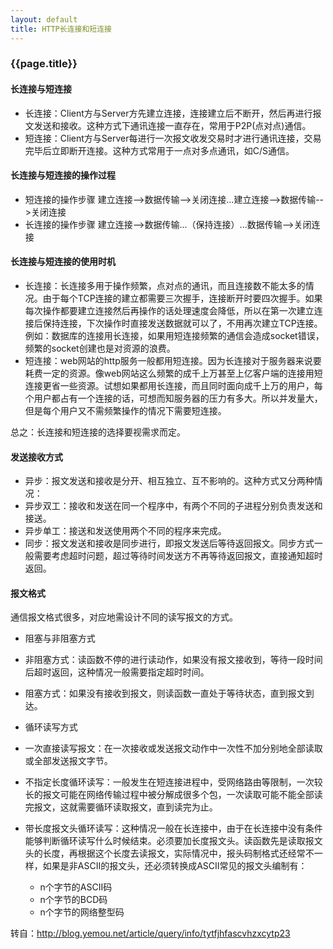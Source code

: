 ```yaml
---
layout: default
title: HTTP长连接和短连接
---
```


###  {{page.title}}

####  长连接与短连接
* 长连接：Client方与Server方先建立连接，连接建立后不断开，然后再进行报文发送和接收。这种方式下通讯连接一直存在，常用于P2P(点对点)通信。
* 短连接：Client方与Server每进行一次报文收发交易时才进行通讯连接，交易完毕后立即断开连接。这种方式常用于一点对多点通讯，如C/S通信。

#### 长连接与短连接的操作过程

* 短连接的操作步骤
建立连接-->数据传输-->关闭连接...建立连接-->数据传输-->关闭连接
* 长连接的操作步骤
建立连接-->数据传输...（保持连接）...数据传输-->关闭连接

#### 长连接与短连接的使用时机
* 长连接：长连接多用于操作频繁，点对点的通讯，而且连接数不能太多的情况。由于每个TCP连接的建立都需要三次握手，连接断开时要四次握手。如果每次操作都要建立连接然后再操作的话处理速度会降低，所以在第一次建立连接后保持连接，下次操作时直接发送数据就可以了，不用再次建立TCP连接。例如：数据库的连接用长连接，如果用短连接频繁的通信会造成socket错误，频繁的socket创建也是对资源的浪费。
* 短连接：web网站的http服务一般都用短连接。因为长连接对于服务器来说要耗费一定的资源。像web网站这么频繁的成千上万甚至上亿客户端的连接用短连接更省一些资源。试想如果都用长连接，而且同时面向成千上万的用户，每个用户都占有一个连接的话，可想而知服务器的压力有多大。所以并发量大，但是每个用户又不需频繁操作的情况下需要短连接。

总之：长连接和短连接的选择要视需求而定。

#### 发送接收方式
* 异步：报文发送和接收是分开、相互独立、互不影响的。这种方式又分两种情况：
 * 异步双工：接收和发送在同一个程序中，有两个不同的子进程分别负责发送和接送。
 * 异步单工：接送和发送使用两个不同的程序来完成。
* 同步：报文发送和接收是同步进行，即报文发送后等待返回报文。同步方式一般需要考虑超时问题，超过等待时间发送方不再等待返回报文，直接通知超时返回。

#### 报文格式
通信报文格式很多，对应地需设计不同的读写报文的方式。

* 阻塞与非阻塞方式
 * 非阻塞方式：读函数不停的进行读动作，如果没有报文接收到，等待一段时间后超时返回，这种情况一般需要指定超时时间。
 * 阻塞方式：如果没有接收到报文，则读函数一直处于等待状态，直到报文到达。

* 循环读写方式
 * 一次直接读写报文：在一次接收或发送报文动作中一次性不加分别地全部读取或全部发送报文字节。
 * 不指定长度循环读写：一般发生在短连接进程中，受网络路由等限制，一次较长的报文可能在网络传输过程中被分解成很多个包，一次读取可能不能全部读完报文，这就需要循环读取报文，直到读完为止。
 * 带长度报文头循环读写：这种情况一般在长连接中，由于在长连接中没有条件能够判断循环读写什么时候结束。必须要加长度报文头。读函数先是读取报文头的长度，再根据这个长度去读报文，实际情况中，报头码制格式还经常不一样，如果是非ASCII的报文头，还必须转换成ASCII常见的报文头编制有：
   * n个字节的ASCII码
   * n个字节的BCD码
   * n个字节的网络整型码

转自：http://blog.yemou.net/article/query/info/tytfjhfascvhzxcytp23